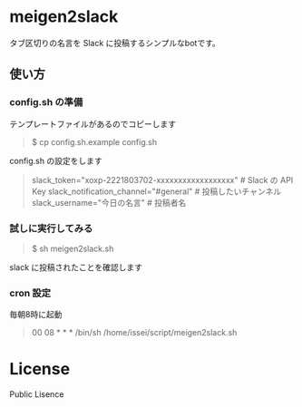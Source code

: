# meigen2slack

タブ区切りの名言を Slack に投稿するシンプルなbotです。

## 使い方

### config.sh の準備

テンプレートファイルがあるのでコピーします
> $ cp config.sh.example config.sh

config.sh の設定をします

> slack_token="xoxp-2221803702-xxxxxxxxxxxxxxxxxx"      # Slack の API Key
> slack_notification_channel="#general"                 # 投稿したいチャンネル
> slack_username="今日の名言"                           # 投稿者名

### 試しに実行してみる

> $ sh meigen2slack.sh

slack に投稿されたことを確認します

### cron 設定

毎朝8時に起動

> 00 08 * * * /bin/sh /home/issei/script/meigen2slack.sh


# License
Public Lisence
